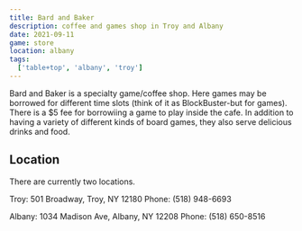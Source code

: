 ```yaml
---
title: Bard and Baker
description: coffee and games shop in Troy and Albany
date: 2021-09-11
game: store
location: albany
tags:
  ['table+top', 'albany', 'troy']
---
```


Bard and Baker is a specialty game/coffee shop. Here games may be borrowed for different time slots (think of it as BlockBuster-but for games). There is a $5 fee for borrowiing a game to play inside the cafe. In addition to having a variety of different kinds of board games, they also serve delicious drinks and food.

## Location

There are currently two locations.

Troy:
501 Broadway, Troy, NY 12180
Phone: (518) 948-6693

Albany:
1034 Madison Ave, Albany, NY 12208
Phone: (518) 650-8516